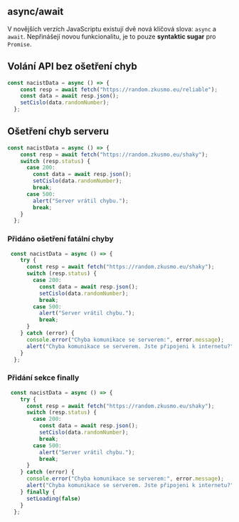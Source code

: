 ## async/await
V novějších verzích JavaScriptu existují dvě nová klíčová slova: `async` a `await`. Nepřinášejí novou funkcionalitu, je to pouze **syntaktic sugar** pro `Promise`.

## Volání API bez ošetření chyb

```js
const nacistData = async () => {
    const resp = await fetch("https://random.zkusmo.eu/reliable");
    const data = await resp.json();
    setCislo(data.randomNumber);
  };
```

## Ošetření chyb serveru

```js
const nacistData = async () => {
    const resp = await fetch("https://random.zkusmo.eu/shaky");
    switch (resp.status) {
      case 200:
        const data = await resp.json();
        setCislo(data.randomNumber);
        break;
      case 500:
        alert("Server vrátil chybu.");
        break;
    }
  };
```

### Přidáno ošetření fatální chyby

```js
 const nacistData = async () => {
    try {
      const resp = await fetch("https://random.zkusmo.eu/shaky");
      switch (resp.status) {
        case 200:
          const data = await resp.json();
          setCislo(data.randomNumber);
          break;
        case 500:
          alert("Server vrátil chybu.");
          break;
      }
    } catch (error) {
      console.error("Chyba komunikace se serverem:", error.message);
      alert("Chyba komunikace se serverem. Jste připojeni k internetu?");
    }
  };
```

### Přidání sekce finally

```js
 const nacistData = async () => {
    try {
      const resp = await fetch("https://random.zkusmo.eu/shaky");
      switch (resp.status) {
        case 200:
          const data = await resp.json();
          setCislo(data.randomNumber);
          break;
        case 500:
          alert("Server vrátil chybu.");
          break;
      }
    } catch (error) {
      console.error("Chyba komunikace se serverem:", error.message);
      alert("Chyba komunikace se serverem. Jste připojeni k internetu?");
    } finally {
      setLoading(false)
    }
  };
```

